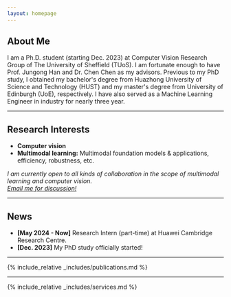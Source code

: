 ```yaml
---
layout: homepage
---
```


## About Me

I am a Ph.D. student (starting Dec. 2023) at Computer Vision Research Group of The University of Sheffield (TUoS). I am fortunate enough to have Prof. Jungong Han and Dr. Chen Chen as my advisors. Previous to my PhD study, I obtained my bachelor's degree from Huazhong University of Science and Technology (HUST) and my master's degree from University of Edinburgh (UoE), respectively. I have also served as a Machine Learning Engineer in industry for nearly three year.

---

## Research Interests

- **Computer vision**
- **Multimodal learning:** Multimodal foundation models & applications, efficiency, robustness, etc.

*I am currently open to all kinds of collaboration in the scope of multimodal learning and computer vision. <br>
[Email me for discussion!](mailto:sli256@sheffield.ac.uk)* 

---

[//]: # (## Ongoing Research)

[//]: # ()
[//]: # (### 1. Learning with Missing Modalities *&#40;in submission&#41;*  )

[//]: # ([Project page]&#40;https://lezj.github.io/SimMLM_project_page/&#41;)

[//]: # ()
[//]: # (### 2. MLLM compression)

[//]: # ()
[//]: # (---)

## News
- **[May 2024 - Now]** Research Intern (part-time) at Huawei Cambridge Research Centre.
- **[Dec. 2023]** My PhD study officially started!

---

{% include_relative _includes/publications.md %}

---

{% include_relative _includes/services.md %}
